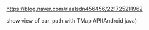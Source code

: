 https://blog.naver.com/rlaalsdn456456/221725211962

show view of car_path with TMap API(Android java)

